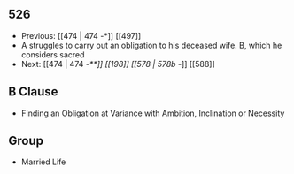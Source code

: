 ## 526
- Previous: [[474 | 474 -*]] [[497]] 
- A struggles to carry out an obligation to his deceased wife. B, which he considers sacred
- Next: [[474 | 474 *-**]] [[198]] [[578 | 578b -*]] [[588]] 

## B Clause
- Finding an Obligation at Variance with Ambition, Inclination or Necessity

## Group
- Married Life

